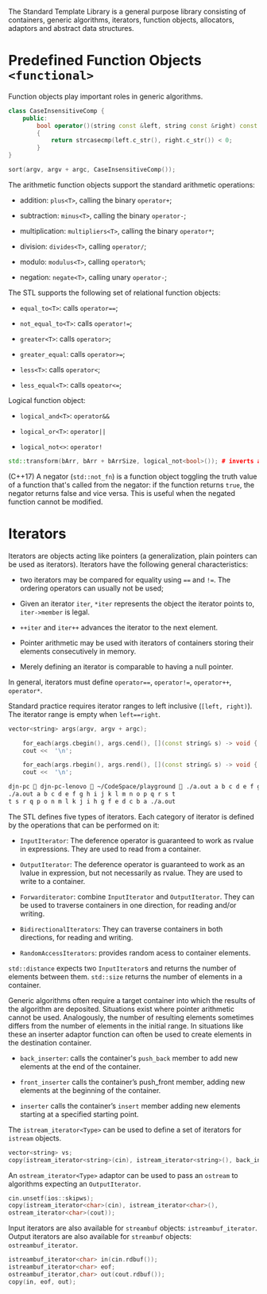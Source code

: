 The Standard Template Library is a general purpose library consisting of containers, generic algorithms, iterators, function objects, allocators, adaptors and abstract data structures. 

# Predefined Function Objects `<functional>`

Function objects play important roles in generic algorithms.

```cpp
class CaseInsensitiveComp {
    public:
        bool operator()(string const &left, string const &right) const 
        {
            return strcasecmp(left.c_str(), right.c_str()) < 0;
        }
}

sort(argv, argv + argc, CaseInsensitiveComp());
```

The arithmetic function objects support the standard arithmetic operations: 

- addition: `plus<T>`, calling the binary `operator+`;

- subtraction: `minus<T>`, calling the binary `operator-`;

- multiplication: `multipliers<T>`, calling the binary `operator*`;

- division: `divides<T>`, calling `operator/`;

- modulo: `modulus<T>`, calling `operator%`;

- negation: `negate<T>`, calling unary `operator-`;

The STL supports the following set of relational function objects:

- `equal_to<T>`: calls `operator==`;

- `not_equal_to<T>`: calls `operator!=`;

- `greater<T>`: calls `operator>`;

- `greater_equal`: calls `operator>=`;

- `less<T>`: calls `operator<`;

- `less_equal<T>`: calls `opeator<=`;

Logical function object:

- `logical_and<T>`: `operator&&`

- `logical_or<T>`: `operator||`

- `logical_not<>`: `operator!`

```cpp
std::transform(bArr, bArr + bArrSize, logical_not<bool>()); # inverts a boolean array
```

(C++17) A negator (`std::not_fn`) is a function object toggling the truth value of a function that's called from the negator: if the function returns `true`, the negator returns false and vice versa. This is useful when the negated function cannot be modified.

# Iterators

Iterators are objects acting like pointers (a generalization, plain pointers can be used as iterators). Iterators have the following general characteristics:

- two iterators may be compared for equality using `==` and `!=`. The ordering operators can usually not be used;

- Given an iterator `iter`, `*iter` represents the object the iterator points to, `iter->member` is legal.

- `++iter` and `iter++` advances the iterator to the next element.

- Pointer arithmetic may be used with iterators of containers storing their elements consecutively in memory.

- Merely defining an iterator is comparable to having a null pointer.

 In general, iterators must define `operator==`, `operator!=`, `operator++`, `operator*`.

Standard practice requires iterator ranges to left inclusive (`[left, right)`). The iterator range is empty when `left==right`.

```cpp
vector<string> args(argv, argv + argc);

    for_each(args.cbegin(), args.cend(), [](const string& s) -> void { cout << s << ' '; });
    cout <<  '\n';

    for_each(args.rbegin(), args.rend(), [](const string& s) -> void { cout << s << ' '; });
    cout <<  '\n';
```

```bash
djn-pc  djn-pc-lenovo  ~/CodeSpace/playground  ./a.out a b c d e f g h i j k l m n o p q r s t
./a.out a b c d e f g h i j k l m n o p q r s t 
t s r q p o n m l k j i h g f e d c b a ./a.out 
```



The STL defines five types of iterators. Each category of iterator is defined by the operations that can be performed on it:

- `InputIterator`: The deference operator is guaranteed to work as rvalue in expressions. They are used to read from a container.

- `OutputIterator`: The deference operator is guaranteed to work as an lvalue in expression, but not necessarily as rvalue. They are used to write to a container.

- `Forwarditerator`: combine `InputIterator` and `OutputIterator`. They can be used to traverse containers in one direction, for reading and/or writing.

- `BidirectionalIterators`: They can traverse containers in both directions, for reading and writing.

- `RandomAccessIterators`: provides random acess to container elements.

`std::distance` expects two `InputIterator`s and returns the number of elements between them. `std::size` returns the number of elements in a container.

Generic algorithms often require a target container into which the results of the algorithm are deposited. Situations exist where pointer arithmetic cannot be used. Analogously, the number of resulting elements sometimes differs from the number of elements in the initial range. In situations like these an inserter adaptor function can often be used to create elements in the destination container.

- `back_inserter`: calls the container's `push_back` member to add new elements at the end of the container.

- `front_inserter` calls the container’s push_front member, adding new elements at the beginning of the container. 

-  `inserter` calls the container’s `insert` member adding new elements starting at a specified starting point.


The `istream_iterator<Type>` can be used to define a set of iterators for `istream` objects. 

```cpp
vector<string> vs;
copy(istream_iterator<string>(cin), istream_iterator<string>(), back_inserter(vs));
```

An `ostream_iterator<Type>` adaptor can be used to pass an `ostream` to algorithms expecting an `OutputIterator`.

```cpp
cin.unsetf(ios::skipws);
copy(istream_iterator<char>(cin), istream_iterator<char>(),
ostream_iterator<char>(cout));
```

Input iterators are also available for `streambuf` objects: `istreambuf_iterator`. Output iterators are also available for `streambuf` objects: `ostreambuf_iterator`.

```cpp
istreambuf_iterator<char> in(cin.rdbuf());
istreambuf_iterator<char> eof;
ostreambuf_iterator,char> out(cout.rdbuf());
copy(in, eof, out);
```
